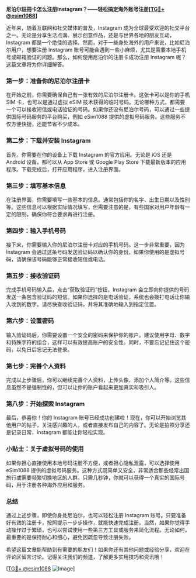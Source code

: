 **尼泊尔註冊卡怎么注册Instagram？——轻松搞定海外账号注册[[TG💪+ @esim1088](https://t.me/s/esim1088)]**

近年来，随着互联网和社交媒体的普及，Instagram 成为全球最受欢迎的社交平台之一。无论是分享生活点滴、展示创意作品，还是与世界各地的朋友互动，Instagram 都是一个绝佳的选择。然而，对于一些身处海外的用户来说，比如尼泊尔用户，想要注册 Instagram 账号可能会遇到一些小麻烦，尤其是需要本地手机号或邮箱验证的问题。那么，如何使用尼泊尔的注册卡成功注册 Instagram 呢？这篇文章将为你详细解答。

### **第一步：准备你的尼泊尔注册卡**
在开始之前，你需要确保自己有一张有效的尼泊尔注册卡。这张卡可以是你的手机 SIM 卡，也可以是通过虚拟 eSIM 技术获得的临时号码。无论哪种方式，都需要一个可以接收短信或电话验证的号码。如果你还没有尼泊尔号码，可以通过一些提供国际号码服务的平台购买，例如 eSim1088 提供的虚拟号码服务。这些服务不仅方便快捷，还能节省不少成本。

### **第二步：下载并安装 Instagram**
首先，你需要在你的设备上下载 Instagram 的官方应用。无论是 iOS 还是 Android 设备，都可以从 App Store 或 Google Play Store 下载最新版本的应用程序。下载完成后，打开应用程序，进入注册界面。

### **第三步：填写基本信息**
在注册界面，你需要填写一些基本的信息。通常包括你的名字、出生日期以及性别等。这些信息可以根据实际情况填写，但需要注意的是，有些国家对用户年龄有一定的限制，确保你符合要求再进行注册。

### **第四步：输入手机号码**
接下来，你需要输入你的尼泊尔注册卡对应的手机号码。这一步非常重要，因为 Instagram 会通过这条号码发送验证码以确认你的身份。如果你使用的是虚拟号码，请确保该号码能够正常接收短信或电话。

### **第五步：接收验证码**
完成手机号码输入后，点击“获取验证码”按钮，Instagram 会立即向你提供的号码发送一条包含验证码的短信。如果你选择的是电话验证，系统也会拨打电话让你输入收到的数字。请尽快查收验证码，并将其准确地输入到指定位置。

### **第六步：设置密码**
输入验证码后，你需要设置一个安全的密码来保护你的账户。建议使用字母、数字和特殊字符的组合，这样可以有效提高账户的安全性。同时，不要忘记记住这个密码，以免日后忘记无法登录。

### **第七步：完善个人资料**
完成以上步骤后，你可以继续完善个人资料，上传头像、添加个人简介等。这些信息虽然不是强制性的，但可以让你的账户看起来更加真实和吸引人。

### **第八步：开始探索 Instagram**
最后，恭喜你！你的 Instagram 账号已经成功创建啦！现在，你可以开始浏览其他用户的帖子，关注感兴趣的人，或者直接发布自己的内容了。无论是拍照分享还是记录日常，Instagram 都能让你轻松实现。

### **小贴士：关于虚拟号码的使用**
如果你担心直接使用本地号码注册不方便，或者担心隐私泄露，可以选择使用 eSim1088 提供的虚拟号码服务。这种方式既简单又安全，非常适合那些经常出国旅行或需要频繁切换地区的人群。只需几秒钟，你就可以获得一个真实的国际号码，用于注册各种海外应用和服务。

### **总结**
通过上述步骤，即使你身处尼泊尔，也可以轻松注册 Instagram 账号。只要准备好有效的注册卡，按照提示一步步操作，就能快速完成注册。当然，如果你觉得手动操作过于繁琐，也可以尝试使用一些第三方工具或服务来简化流程。无论如何，最重要的是保持耐心和细心，避免因疏忽导致注册失败。

希望这篇文章能帮助到有需要的朋友们！如果你还有其他问题或经验分享，欢迎在评论区留言讨论。记得关注我们的频道，了解更多实用技巧和资讯哦！

[[TG💪+ @esim1088](https://t.me/s/esim1088) ![Image](https://i.postimg.cc/4NQfJmqS/Snipaste-2025-05-13-00-14-12.png)]